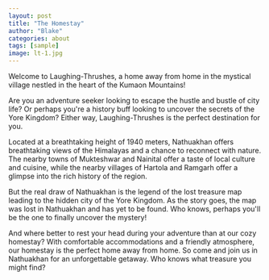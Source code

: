 ```yaml
---
layout: post
title: "The Homestay"
author: "Blake"
categories: about
tags: [sample]
image: lt-1.jpg
---
```


Welcome to Laughing-Thrushes, a home away from home in the mystical village nestled in the heart of the Kumaon Mountains!

Are you an adventure seeker looking to escape the hustle and bustle of city life? Or perhaps you're a history buff looking to uncover the secrets of the Yore Kingdom? Either way, Laughing-Thrushes is the perfect destination for you.

Located at a breathtaking height of 1940 meters, Nathuakhan offers breathtaking views of the Himalayas and a chance to reconnect with nature. The nearby towns of Mukteshwar and Nainital offer a taste of local culture and cuisine, while the nearby villages of Hartola and Ramgarh offer a glimpse into the rich history of the region.

But the real draw of Nathuakhan is the legend of the lost treasure map leading to the hidden city of the Yore Kingdom. As the story goes, the map was lost in Nathuakhan and has yet to be found. Who knows, perhaps you'll be the one to finally uncover the mystery!

And where better to rest your head during your adventure than at our cozy homestay? With comfortable accommodations and a friendly atmosphere, our homestay is the perfect home away from home. So come and join us in Nathuakhan for an unforgettable getaway. Who knows what treasure you might find?

